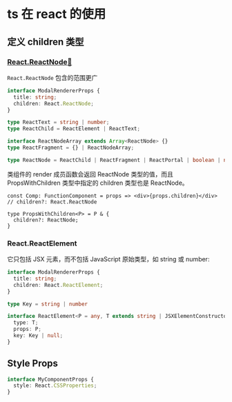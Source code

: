 # ts 在 react 的使用
## 定义 children 类型
### [React.ReactNode🔗](https://react.dev/learn/typescript#typing-children)

`React.ReactNode` 包含的范围更广

```ts
interface ModalRendererProps {
  title: string;
  children: React.ReactNode;
}
```
```ts
type ReactText = string | number;
type ReactChild = ReactElement | ReactText;

interface ReactNodeArray extends Array<ReactNode> {}
type ReactFragment = {} | ReactNodeArray;

type ReactNode = ReactChild | ReactFragment | ReactPortal | boolean | null | undefined;
```

类组件的 render 成员函数会返回 ReactNode 类型的值，而且 PropsWithChildren 类型中指定的 children 类型也是 ReactNode。

```tsx
const Comp: FunctionComponent = props => <div>{props.children}</div> 
// children?: React.ReactNode

type PropsWithChildren<P> = P & {
  children?: ReactNode;
}
```

### React.ReactElement
它只包括 JSX 元素，而不包括 JavaScript 原始类型，如 string 或 number:

```ts
interface ModalRendererProps {
  title: string;
  children: React.ReactElement;
}
```
```ts
type Key = string | number

interface ReactElement<P = any, T extends string | JSXElementConstructor<any> = string | JSXElementConstructor<any>> {
  type: T;
  props: P;
  key: Key | null;
}
```



## Style Props 
```ts
interface MyComponentProps {
  style: React.CSSProperties;
}
```